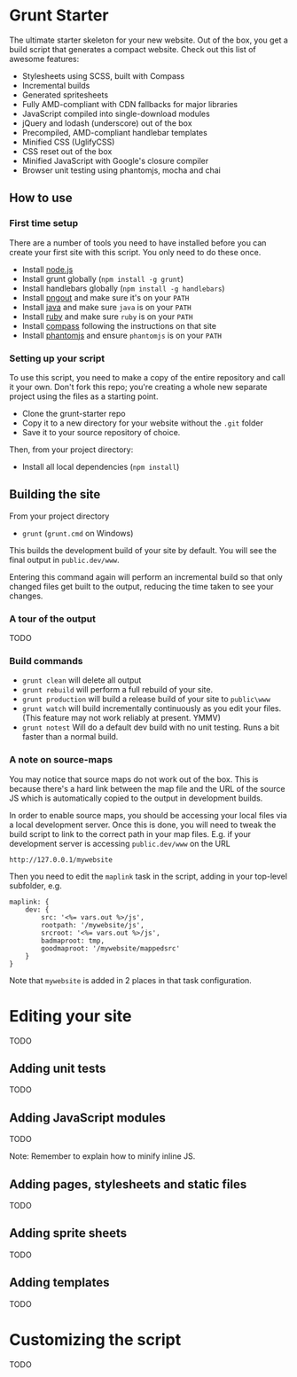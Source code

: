 Grunt Starter
=============

The ultimate starter skeleton for your new website. Out of the box, you get a build script that generates a compact website. Check out this list of awesome features:

- Stylesheets using SCSS, built with Compass
- Incremental builds
- Generated spritesheets
- Fully AMD-compliant with CDN fallbacks for major libraries
- JavaScript compiled into single-download modules
- jQuery and lodash (underscore) out of the box
- Precompiled, AMD-compliant handlebar templates
- Minified CSS (UglifyCSS)
- CSS reset out of the box
- Minified JavaScript with Google's closure compiler
- Browser unit testing using phantomjs, mocha and chai

How to use
----------

### First time setup

There are a number of tools you need to have installed before you can create your first site with this script. You only need to do these once.

- Install [node.js](http://nodejs.org/)
- Install grunt globally (`npm install -g grunt`)
- Install handlebars globally (`npm install -g handlebars`)
- Install [pngout](http://advsys.net/ken/utils.htm) and make sure it's on your `PATH`
- Install [java](http://www.oracle.com/technetwork/java/javase/downloads/index.html) and make sure `java` is on your `PATH`
- Install [ruby](http://www.ruby-lang.org) and make sure `ruby` is on your `PATH`
- Install [compass](http://compass-style.org/install/) following the instructions on that site
- Install [phantomjs](http://phantomjs.org/) and ensure `phantomjs` is on your `PATH`

### Setting up your script

To use this script, you need to make a copy of the entire repository and call it your own. Don't fork this repo; you're creating a whole new separate project using the files as a starting point.

- Clone the grunt-starter repo
- Copy it to a new directory for your website without the `.git` folder
- Save it to your source repository of choice.

Then, from your project directory:

- Install all local dependencies (`npm install`)

Building the site
-----------------

From your project directory

- `grunt` (`grunt.cmd` on Windows)

This builds the development build of your site by default. You will see the final output in `public.dev/www`.

Entering this command again will perform an incremental build so that only changed files get built to the output, reducing the time taken to see your changes.

### A tour of the output

TODO

### Build commands

- `grunt clean` will delete all output
- `grunt rebuild` will perform a full rebuild of your site.
- `grunt production` will build a release build of your site to `public\www`
- `grunt watch` will build incrementally continuously as you edit your files. (This feature may not work reliably at present. YMMV)
- `grunt notest` Will do a default dev build with no unit testing. Runs a bit faster than a normal build.

### A note on source-maps

You may notice that source maps do not work out of the box. This is because there's a hard link between the map file and the URL of the source JS which is automatically copied to the output in development builds.

In order to enable source maps, you should be accessing your local files via a local development server. Once this is done, you will need to tweak the build script to link to the correct path in your map files. E.g. if your development server is accessing `public.dev/www` on the URL

    http://127.0.0.1/mywebsite

Then you need to edit the `maplink` task in the script, adding in your top-level subfolder, e.g.

    maplink: {
        dev: {
            src: '<%= vars.out %>/js',
            rootpath: '/mywebsite/js',
            srcroot: '<%= vars.out %>/js',
            badmaproot: tmp,
            goodmaproot: '/mywebsite/mappedsrc'
        }
    }

Note that `mywebsite` is added in 2 places in that task configuration.


Editing your site
=================

TODO


Adding unit tests
-----------------

TODO

Adding JavaScript modules
-------------------------

TODO

Note: Remember to explain how to minify inline JS.


Adding pages, stylesheets and static files
------------------------------------------

TODO

Adding sprite sheets
--------------------

TODO

Adding templates
----------------

TODO

Customizing the script
======================

TODO
